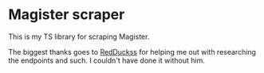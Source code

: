 # Magister scraper

This is my TS library for scraping Magister.

The biggest thanks goes to [RedDuckss](https://github.com/redduckss/) for helping me out with researching the endpoints and such. I couldn't have done it without him.